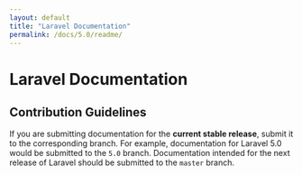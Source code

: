 ```yaml
---
layout: default
title: "Laravel Documentation"
permalink: /docs/5.0/readme/
---
```


# Laravel Documentation

## Contribution Guidelines

If you are submitting documentation for the **current stable release**, submit it to the corresponding branch. For example, documentation for Laravel 5.0 would be submitted to the `5.0` branch. Documentation intended for the next release of Laravel should be submitted to the `master` branch.
